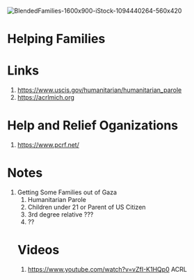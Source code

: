 
![BlendedFamilies-1600x900-iStock-1094440264-560x420](https://github.com/Mongoose2k3/Families/assets/151067484/5c553522-fe50-4046-bde8-3964bf56a458)


# Helping Families

# Links
1. https://www.uscis.gov/humanitarian/humanitarian_parole 
2. https://acrlmich.org

# Help and Relief Oganizations
1. https://www.pcrf.net/


# Notes
<ol>
	<li>Getting Some Families out of Gaza<ol>
	<li>Humanitarian Parole</li>
	<li>Children under 21 or Parent of US Citizen</li>
	<li>3rd degree relative ???</li>
	<li>??</li>
</ol>

# Videos
1. https://www.youtube.com/watch?v=vZfI-K1HQp0  ACRL
